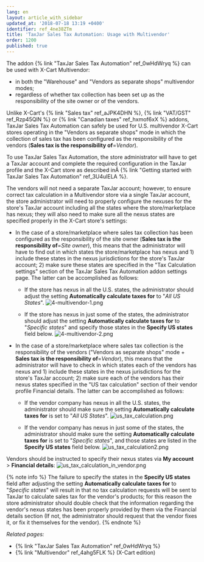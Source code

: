 ```yaml
---
lang: en
layout: article_with_sidebar
updated_at: '2018-07-18 13:19 +0400'
identifier: ref_4ne38ZTm
title: 'TaxJar Sales Tax Automation: Usage with Multivendor'
order: 1200
published: true
---
```

The addon {% link "TaxJar Sales Tax Automation" ref_0wHdWryq %} can be used with X-Cart Multivendor:
   
   * in both the "Warehouse" and "Vendors as separate shops" multivendor modes;
   * regardless of whether tax collection has been set up as the responsibility of the site owner or of the vendors. 

Unlike X-Cart's {% link "Sales tax" ref_aJPK4DHN %}, {% link "VAT/GST" ref_Rzp45QlN %} or {% link "Canadian taxes" ref_hxmof6xX %} addons, TaxJar Sales Tax Automation can safely be used for U.S. multivendor X-Cart stores operating in the "Vendors as separate shops" mode in which the collection of sales tax has been configured as the responsibility of the vendors (**Sales tax is the responsibility of**=_Vendor_). 

To use TaxJar Sales Tax Automation, the store administrator will have to get a TaxJar account and complete the required configuration in the TaxJar profile and the X-Cart store as described inÂ {% link "Getting started with TaxJar Sales Tax Automation" ref_3U4ulELA %}.

The vendors will not need a separate TaxJar account; however, to ensure correct tax calculation in a Multivendor store via a single TaxJar account, the store administrator will need to properly configure the nexuses for the store's TaxJar account including all the states where the store/marketplace has nexus; they will also need to make sure all the nexus states are specified properly in the X-Cart store's settings:

   * In the case of a store/marketplace where sales tax collection has been configured as the responsibility of the site owner (**Sales tax is the responsibility of**=_Site owner_), this means that the administrator will have to find out in which states the store/marketplace has nexus and 1) include these states in the nexus jurisdictions for the store's TaxJar account; 2) make sure these states are specified in the "Tax Calculation settings" section of the TaxJar Sales Tax Automation addon settings page. The latter can be accomplished as follows:
   
      *  If the store has nexus in all the U.S. states, the administrator should adjust the setting **Automatically calculate taxes for** to "_All US States_".
         ![4-multivendor-1.png]({{site.baseurl}}/attachments/ref_4ne38ZTm/4-multivendor-1.png)
         
      *  If the store has nexus in just some of the states, the administrator should adjust the setting **Automatically calculate taxes for** to "_Specific states_" and specify those states in the **Specify US states** field below.
         ![4-multivendor-2.png]({{site.baseurl}}/attachments/ref_4ne38ZTm/4-multivendor-2.png)
 
   * In the case of a store/marketplace where sales tax collection is the responsibility of the vendors ("Vendors as separate shops" mode + **Sales tax is the responsibility of**=_Vendor_), this means that the administrator will have to check in which states each of the vendors has nexus and 1) include these states in the nexus jurisdictions for the store's TaxJar account; 2) make sure each of the vendors has their nexus states specified in the "US tax calculation" section of their vendor profile Financial details. The latter can be accomplished as follows: 
   
      *  If the vendor company has nexus in all the U.S. states, the administrator should make sure the setting **Automatically calculate taxes for** is set to "_All US States_".
         ![us_tax_calculation.png]({{site.baseurl}}/attachments/ref_3MSUEwVA/us_tax_calculation.png)
         
      *  If the vendor company has nexus in just some of the states, the administrator should make sure the setting **Automatically calculate taxes for** is set to "_Specific states_", and those states are listed in the **Specify US states** field below.
         ![us_tax_calculation2.png]({{site.baseurl}}/attachments/ref_3MSUEwVA/us_tax_calculation2.png)

Vendors should be instructed to specify their nexus states via **My account** > **Financial details**:
![us_tax_calculation_in_vendor.png]({{site.baseurl}}/attachments/ref_3MSUEwVA/us_tax_calculation_in_vendor.png)

{% note info %}
The failure to specify the states in the **Specify US states** field after adjusting the setting **Automatically calculate taxes for** to "_Specific states_" will result in that no tax calculation requests will be sent to TaxJar to calculate sales tax for the vendor's products; for this reason the store administrator should double check that the information regarding the vendor's nexus states has been properly provided by them via the Financial details section (If not, the administrator should request that the vendor fixes it, or fix it themselves for the vendor).
{% endnote %}

_Related pages:_

   * {% link "TaxJar Sales Tax Automation" ref_0wHdWryq %}
   * {% link "Multivendor" ref_4ahg5FLK %} (X-Cart edition)
